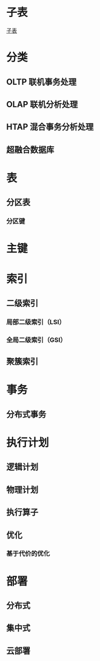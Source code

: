 # 子表
[子表](https://blog.csdn.net/z_zT_T/article/details/50818941)
# 分类
## OLTP 联机事务处理
## OLAP 联机分析处理
## HTAP 混合事务分析处理
## 超融合数据库

# 表
## 分区表
### 分区键
# 主键
# 索引
## 二级索引
### 局部二级索引（LSI）
### 全局二级索引（GSI）
## 聚簇索引
# 事务
## 分布式事务
# 执行计划
## 逻辑计划
## 物理计划
## 执行算子
## 优化
### 基于代价的优化
# 部署
## 分布式
## 集中式
## 云部署